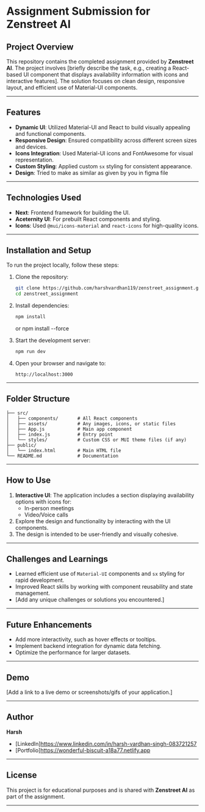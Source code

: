 

# Assignment Submission for Zenstreet AI

## Project Overview
This repository contains the completed assignment provided by **Zenstreet AI**. The project involves [briefly describe the task, e.g., creating a React-based UI component that displays availability information with icons and interactive features]. The solution focuses on clean design, responsive layout, and efficient use of Material-UI components.

---

## Features
- **Dynamic UI**: Utilized Material-UI and React to build visually appealing and functional components.
- **Responsive Design**: Ensured compatibility across different screen sizes and devices.
- **Icons Integration**: Used Material-UI icons and FontAwesome for visual representation.
- **Custom Styling**: Applied custom `sx` styling for consistent appearance.
- **Design**: Tried to make as similar as given by you in figma file


---

## Technologies Used
- **Next**: Frontend framework for building the UI.
- **Aceternity UI**: For prebuilt React components and styling.
- **Icons**: Used `@mui/icons-material` and `react-icons` for high-quality icons.

---

## Installation and Setup
To run the project locally, follow these steps:

1. Clone the repository:
   ```bash
   git clone https://github.com/harshvardhan119/zenstreet_assignment.git
   cd zenstreet_assignment
   ```

2. Install dependencies:
   ```bash
   npm install 
   ```
   or 
   npm install --force

3. Start the development server:
   ```bash
   npm run dev
   ```

4. Open your browser and navigate to:
   ```
   http://localhost:3000
   ```

---

## Folder Structure
```
├── src/
│   ├── components/       # All React components
│   ├── assets/           # Any images, icons, or static files
│   ├── App.js            # Main app component
│   ├── index.js          # Entry point
│   └── styles/           # Custom CSS or MUI theme files (if any)
├── public/
│   └── index.html        # Main HTML file
└── README.md             # Documentation
```

---

## How to Use
1. **Interactive UI**: The application includes a section displaying availability options with icons for:
   - In-person meetings
   - Video/Voice calls
2. Explore the design and functionality by interacting with the UI components.
3. The design is intended to be user-friendly and visually cohesive.

---

## Challenges and Learnings
- Learned efficient use of `Material-UI` components and `sx` styling for rapid development.
- Improved React skills by working with component reusability and state management.
- [Add any unique challenges or solutions you encountered.]

---

## Future Enhancements
- Add more interactivity, such as hover effects or tooltips.
- Implement backend integration for dynamic data fetching.
- Optimize the performance for larger datasets.

---

## Demo
[Add a link to a live demo or screenshots/gifs of your application.]

---

## Author
**Harsh**  
- [LinkedIn]https://www.linkedin.com/in/harsh-vardhan-singh-083721257
- [Portfolio]https://wonderful-biscuit-a18a77.netlify.app 

---

## License
This project is for educational purposes and is shared with **Zenstreet AI** as part of the assignment. 

---

